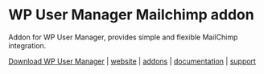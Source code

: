 # WP User Manager Mailchimp addon

Addon for WP User Manager, provides simple and flexible MailChimp integration.

[Download WP User Manager](https://wordpress.org/plugins/wp-user-manager/) | [website](https://wpusermanager.com) | [addons](https://wpusermanager.com/addons) | [documentation](http://docs.wpusermanager.com/) | [support](https://wpusermanager.com/support/)